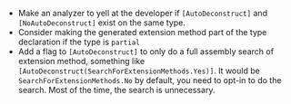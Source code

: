 * Make an analyzer to yell at the developer if `[AutoDeconstruct]` and `[NoAutoDeconstruct]` exist on the same type.
* Consider making the generated extension method part of the type declaration if the type is `partial`
* Add a flag to `[AutoDeconstruct]` to only do a full assembly search of extension method, something like `[AutoDeconstruct(SearchForExtensionMethods.Yes)]`. It would be `SearchForExtensionMethods.No` by default, you need to opt-in to do the search. Most of the time, the search is unnecessary.